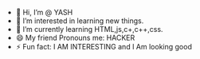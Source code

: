 - 👋 Hi, I’m @ YASH
- 👀 I’m interested in learning new things.
- 🌱 I’m currently learning HTML,js,c+,c++,css.
- 😄 My friend Pronouns me: HACKER
- ⚡ Fun fact: I AM INTERESTING and I Am looking good

<!---
Adhyank/Adhyank is a ✨ special ✨ repository because its `README.md` (this file) appears on your GitHub profile.
You can click the Preview link to take a look at your changes.
--->
